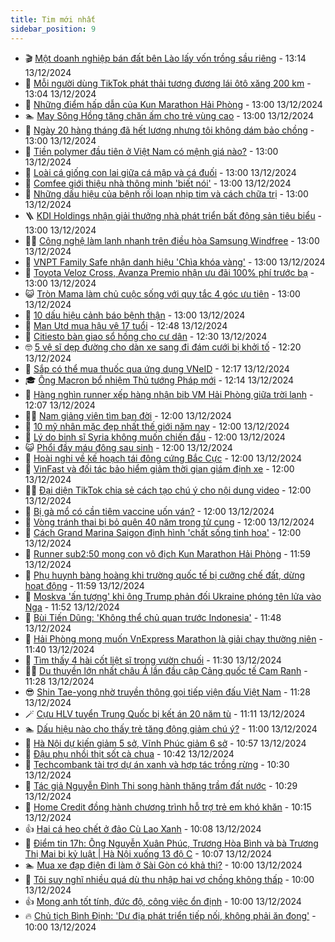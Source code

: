 ```yaml
---
title: Tim mới nhất
sidebar_position: 9
---
```


<!-- vnexpress-tin-moi-nhat:START -->
- 🎬 [Một doanh nghiệp bán đất bên Lào lấy vốn trồng sầu riêng](https://vnexpress.net/mot-doanh-nghiep-ban-dat-ben-lao-lay-von-trong-sau-rieng-4827575.html) - 13:14 13/12/2024
- 🐎 [Mỗi người dùng TikTok phát thải tương đương lái ôtô xăng 200 km](https://vnexpress.net/moi-nguoi-dung-tiktok-phat-thai-tuong-duong-lai-oto-xang-200-km-4827619.html) - 13:04 13/12/2024
- 🦍 [Những điểm hấp dẫn của Kun Marathon Hải Phòng](https://vnexpress.net/nhung-diem-hap-dan-cua-kun-marathon-hai-phong-4827344.html) - 13:00 13/12/2024
- 🏊 [May Sông Hồng tặng chăn ấm cho trẻ vùng cao](https://vnexpress.net/may-song-hong-tang-chan-am-cho-tre-vung-cao-4827026.html) - 13:00 13/12/2024
- 🎊 [Ngày 20 hàng tháng đã hết lương nhưng tôi không dám bảo chồng](https://vnexpress.net/ngay-20-hang-thang-da-het-luong-nhung-toi-khong-dam-bao-chong-4827544.html) - 13:00 13/12/2024
- 🎃 [Tiền polymer đầu tiên ở Việt Nam có mệnh giá nào?](https://vnexpress.net/tien-polymer-dau-tien-o-viet-nam-co-menh-gia-nao-4827484.html) - 13:00 13/12/2024
- 🧰 [Loài cá giống con lai giữa cá mập và cá đuối](https://vnexpress.net/loai-ca-giong-con-lai-giua-ca-map-va-ca-duoi-vnepre-4827132.html) - 13:00 13/12/2024
- 🔭 [Comfee giới thiệu nhà thông minh &#39;biết nói&#39;](https://vnexpress.net/comfee-gioi-thieu-nha-thong-minh-biet-noi-4827625.html) - 13:00 13/12/2024
- 🫶 [Những dấu hiệu của bệnh rối loạn nhịp tim và cách chữa trị](https://vnexpress.net/nhung-dau-hieu-cua-benh-roi-loan-nhip-tim-va-cach-chua-tri-4827604.html) - 13:00 13/12/2024
- 🪜 [KDI Holdings nhận giải thưởng nhà phát triển bất động sản tiêu biểu](https://vnexpress.net/kdi-holdings-nhan-giai-thuong-nha-phat-trien-bat-dong-san-tieu-bieu-4827603.html) - 13:00 13/12/2024
- 👨‍🏫 [Công nghệ làm lạnh nhanh trên điều hòa Samsung Windfree](https://vnexpress.net/cong-nghe-lam-lanh-nhanh-tren-dieu-hoa-samsung-windfree-4827574.html) - 13:00 13/12/2024
- 🎊 [VNPT Family Safe nhận danh hiệu &#39;Chìa khóa vàng&#39;](https://vnexpress.net/vnpt-family-safe-nhan-danh-hieu-chia-khoa-vang-4827533.html) - 13:00 13/12/2024
- 🎊 [Toyota Veloz Cross, Avanza Premio nhận ưu đãi 100% phí trước bạ](https://vnexpress.net/toyota-veloz-cross-avanza-premio-nhan-uu-dai-100-phi-truoc-ba-4827511.html) - 13:00 13/12/2024
- 😺 [Tròn Mama làm chủ cuộc sống với quy tắc 4 góc ưu tiên](https://vnexpress.net/tron-mama-lam-chu-cuoc-song-voi-quy-tac-4-goc-uu-tien-4827361.html) - 13:00 13/12/2024
- 🐘 [10 dấu hiệu cảnh báo bệnh thận](https://vnexpress.net/10-dau-hieu-canh-bao-benh-than-vnepre-4818228.html) - 13:00 13/12/2024
- 🌁 [Man Utd mua hậu vệ 17 tuổi](https://vnexpress.net/man-utd-mua-hau-ve-17-tuoi-4827567.html) - 12:48 13/12/2024
- 🐲 [Citiesto bàn giao sổ hồng cho cư dân](https://vnexpress.net/citiesto-ban-giao-so-hong-cho-cu-dan-4827629.html) - 12:30 13/12/2024
- 🤓 [5 vệ sĩ dẹp đường cho dàn xe sang đi đám cưới bị khởi tố](https://vnexpress.net/5-ve-si-dep-duong-cho-dan-xe-sang-di-dam-cuoi-bi-khoi-to-4827631.html) - 12:20 13/12/2024
- 💪 [Sắp có thể mua thuốc qua ứng dụng VNeID](https://vnexpress.net/sap-co-the-mua-thuoc-qua-ung-dung-vneid-4827601.html) - 12:17 13/12/2024
- 🎓 [Ông Macron bổ nhiệm Thủ tướng Pháp mới](https://vnexpress.net/ong-macron-bo-nhiem-thu-tuong-phap-moi-4827628.html) - 12:14 13/12/2024
- 🫣 [Hàng nghìn runner xếp hàng nhận bib VM Hải Phòng giữa trời lạnh](https://vnexpress.net/hang-nghin-runner-xep-hang-nhan-bib-vm-hai-phong-giua-troi-lanh-4827624.html) - 12:07 13/12/2024
- 🧑‍💻 [Nam giảng viên tìm bạn đời](https://vnexpress.net/nam-giang-vien-tim-ban-doi-4827464.html) - 12:00 13/12/2024
- 🐲 [10 mỹ nhân mặc đẹp nhất thế giới năm nay](https://vnexpress.net/10-my-nhan-mac-dep-nhat-the-gioi-nam-nay-4827322.html) - 12:00 13/12/2024
- 🌝 [Lý do binh sĩ Syria không muốn chiến đấu](https://vnexpress.net/ly-do-binh-si-syria-khong-muon-chien-dau-4827296.html) - 12:00 13/12/2024
- 😺 [Phổi đầy máu đông sau sinh](https://vnexpress.net/phoi-day-mau-dong-sau-sinh-4827279.html) - 12:00 13/12/2024
- 🐎 [Hoài nghi về kế hoạch tái đông cứng Bắc Cực](https://vnexpress.net/hoai-nghi-ve-ke-hoach-tai-dong-cung-bac-cuc-vnepre-4827230.html) - 12:00 13/12/2024
- 🎡 [VinFast và đối tác bảo hiểm giảm thời gian giám định xe](https://vnexpress.net/vinfast-va-doi-tac-bao-hiem-giam-thoi-gian-giam-dinh-xe-4827616.html) - 12:00 13/12/2024
- 👨‍🏫 [Đại diện TikTok chia sẻ cách tạo chú ý cho nội dung video](https://vnexpress.net/dai-dien-tiktok-chia-se-cach-tao-chu-y-cho-noi-dung-video-4827602.html) - 12:00 13/12/2024
- 🦆 [Bị gà mổ có cần tiêm vaccine uốn ván?](https://vnexpress.net/bi-ga-mo-co-can-tiem-vaccine-uon-van-4827566.html) - 12:00 13/12/2024
- 🚦 [Vòng tránh thai bị bỏ quên 40 năm trong tử cung](https://vnexpress.net/vong-tranh-thai-bi-bo-quen-40-nam-trong-tu-cung-4827280.html) - 12:00 13/12/2024
- 💫 [Cách Grand Marina Saigon định hình &#39;chất sống tinh hoa&#39;](https://vnexpress.net/cach-grand-marina-saigon-dinh-hinh-chat-song-tinh-hoa-4826467.html) - 12:00 13/12/2024
- 🎉 [Runner sub2:50 mong con vô địch Kun Marathon Hải Phòng](https://vnexpress.net/runner-sub2-50-mong-con-vo-dich-kun-marathon-hai-phong-4827377.html) - 11:59 13/12/2024
- 🌋 [Phụ huynh bàng hoàng khi trường quốc tế bị cưỡng chế đất, dừng hoạt động](https://vnexpress.net/phu-huynh-bang-hoang-khi-truong-quoc-te-bi-cuong-che-dat-dung-hoat-dong-4827536.html) - 11:59 13/12/2024
- 🤖 [Moskva &#39;ấn tượng&#39; khi ông Trump phản đối Ukraine phóng tên lửa vào Nga](https://vnexpress.net/moskva-an-tuong-khi-ong-trump-phan-doi-ukraine-phong-ten-lua-vao-nga-4827615.html) - 11:52 13/12/2024
- 🦏 [Bùi Tiến Dũng: &#39;Không thể chủ quan trước Indonesia&#39;](https://vnexpress.net/bui-tien-dung-khong-the-chu-quan-truoc-indonesia-4827598.html) - 11:48 13/12/2024
- 🦩 [Hải Phòng mong muốn VnExpress Marathon là giải chạy thường niên](https://vnexpress.net/hai-phong-mong-muon-vnexpress-marathon-la-giai-chay-thuong-nien-4827529.html) - 11:40 13/12/2024
- 👺 [Tìm thấy 4 hài cốt liệt sĩ trong vườn chuối](https://vnexpress.net/tim-thay-4-hai-cot-liet-si-trong-vuon-chuoi-4827525.html) - 11:30 13/12/2024
- 🧑‍🏫 [Du thuyền lớn nhất châu Á lần đầu cập Cảng quốc tế Cam Ranh](https://vnexpress.net/du-thuyen-lon-nhat-chau-a-lan-dau-cap-cang-quoc-te-cam-ranh-4827608.html) - 11:28 13/12/2024
- 😎 [Shin Tae-yong nhờ truyền thông gọi tiếp viện đấu Việt Nam](https://vnexpress.net/shin-tae-yong-nho-truyen-thong-goi-tiep-vien-dau-viet-nam-4827614.html) - 11:28 13/12/2024
- 🪄 [Cựu HLV tuyển Trung Quốc bị kết án 20 năm tù](https://vnexpress.net/cuu-hlv-tuyen-trung-quoc-bi-ket-an-20-nam-tu-4827592.html) - 11:11 13/12/2024
- 🏊 [Dấu hiệu nào cho thấy trẻ tăng động giảm chú ý?](https://vnexpress.net/dau-hieu-nao-cho-thay-tre-tang-dong-giam-chu-y-vnepre-4827513.html) - 11:00 13/12/2024
- 💃 [Hà Nội dự kiến giảm 5 sở, Vĩnh Phúc giảm 6 sở](https://vnexpress.net/ha-noi-du-kien-giam-5-so-vinh-phuc-giam-6-so-4827571.html) - 10:57 13/12/2024
- 🦆 [Đậu phụ nhồi thịt sốt cà chua](https://vnexpress.net/dau-phu-nhoi-thit-sot-ca-chua-vnepre-4827576.html) - 10:42 13/12/2024
- 🎊 [Techcombank tài trợ dự án xanh và hợp tác trồng rừng](https://vnexpress.net/techcombank-tai-tro-du-an-xanh-va-hop-tac-trong-rung-4827563.html) - 10:30 13/12/2024
- 👺 [Tác giả Nguyễn Đình Thi song hành thăng trầm đất nước](https://vnexpress.net/tac-gia-nguyen-dinh-thi-song-hanh-thang-tram-dat-nuoc-vnepre-4827440.html) - 10:29 13/12/2024
- 🎡 [Home Credit đồng hành chương trình hỗ trợ trẻ em khó khăn](https://vnexpress.net/home-credit-dong-hanh-chuong-trinh-ho-tro-tre-em-kho-khan-4826461.html) - 10:15 13/12/2024
- 👍 [Hai cá heo chết ở đảo Cù Lao Xanh](https://vnexpress.net/hai-ca-heo-chet-o-dao-cu-lao-xanh-vnepre-4827546.html) - 10:08 13/12/2024
- 🐎 [Điểm tin 17h: Ông Nguyễn Xuân Phúc, Trương Hòa Bình và bà Trương Thị Mai bị kỷ luật | Hà Nội xuống 13 độ C](https://vnexpress.net/diem-tin-17h-ong-nguyen-xuan-phuc-truong-hoa-binh-va-ba-truong-thi-mai-bi-ky-luat-ha-noi-xuong-13-do-c-4827588.html) - 10:07 13/12/2024
- 🏊 [Mua xe đạp điện đi làm ở Sài Gòn có khả thi?](https://vnexpress.net/mua-xe-dap-dien-di-lam-o-sai-gon-co-kha-thi-4827496.html) - 10:00 13/12/2024
- 🦩 [Tôi suy nghĩ nhiều quá dù thu nhập hai vợ chồng không thấp](https://vnexpress.net/toi-suy-nghi-nhieu-qua-du-thu-nhap-hai-vo-chong-khong-thap-4827494.html) - 10:00 13/12/2024
- 👍 [Mong anh tốt tính, đức độ, công việc ổn định](https://vnexpress.net/mong-anh-tot-tinh-duc-do-cong-viec-on-dinh-4827465.html) - 10:00 13/12/2024
- 🔥 [Chủ tịch Bình Định: &#39;Dư địa phát triển tiếp nối, không phải ăn đong&#39;](https://vnexpress.net/chu-tich-binh-dinh-du-dia-phat-trien-tiep-noi-khong-phai-an-dong-4827535.html) - 10:00 13/12/2024<!-- vnexpress-tin-moi-nhat:END -->
